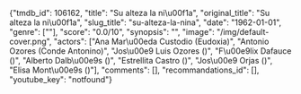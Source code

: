{"tmdb_id": 106162, "title": "Su alteza la ni\u00f1a", "original_title": "Su alteza la ni\u00f1a", "slug_title": "su-alteza-la-nina", "date": "1962-01-01", "genre": [""], "score": "0.0/10", "synopsis": "", "image": "/img/default-cover.png", "actors": ["Ana Mar\u00eda Custodio (Eudoxia)", "Antonio Ozores (Conde Antonino)", "Jos\u00e9 Luis Ozores ()", "F\u00e9lix Dafauce ()", "Alberto Dalb\u00e9s ()", "Estrellita Castro ()", "Jos\u00e9 Orjas ()", "Elisa Mont\u00e9s ()"], "comments": [], "recommandations_id": [], "youtube_key": "notfound"}